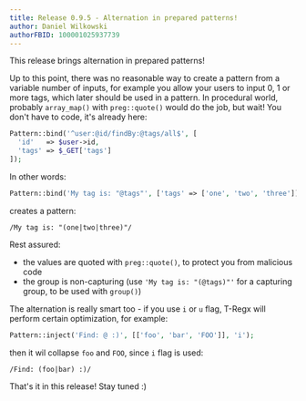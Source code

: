 ```yaml
---
title: Release 0.9.5 - Alternation in prepared patterns!
author: Daniel Wilkowski
authorFBID: 100001025937739
---
```


This release brings alternation in prepared patterns!

Up to this point, there was no reasonable way to create a pattern from a variable number of inputs, for example
you allow your users to input 0, 1 or more tags, which later should be used in a pattern. In procedural world, probably
`array_map()` with `preg::quote()` would do the job, but wait! You don't have to code, it's already here:

```php
Pattern::bind('^user:@id/findBy:@tags/all$', [
  'id'   => $user->id,
  'tags' => $_GET['tags']
]);
```

In other words:

```php
Pattern::bind('My tag is: "@tags"', ['tags' => ['one', 'two', 'three']]);
```
creates a pattern:
```
/My tag is: "(one|two|three)"/
```

Rest assured:
 - the values are quoted with `preg::quote()`, to protect you from malicious code
 - the group is non-capturing (use `'My tag is: "(@tags)"'` for a capturing group, to be used with `group()`)

The alternation is really smart too - if you use `i` or `u` flag, T-Regx will perform certain optimization, 
for example:
```php
Pattern::inject('Find: @ :)', [['foo', 'bar', 'FOO']], 'i');
```
then it wil collapse `foo` and `FOO`, since `i` flag is used:
```
/Find: (foo|bar) :)/
```

That's it in this release! Stay tuned :)
